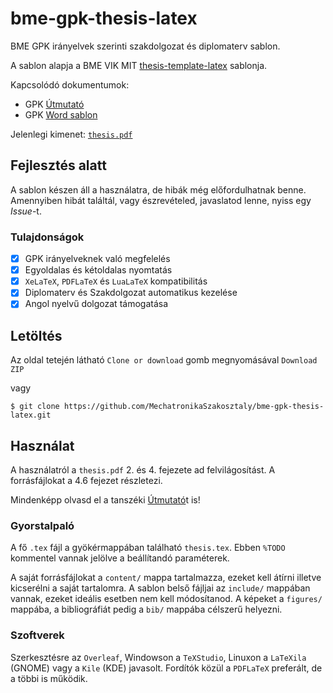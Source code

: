 # bme-gpk-thesis-latex
BME GPK irányelvek szerinti szakdolgozat és diplomaterv sablon.

A sablon alapja a BME VIK MIT [thesis-template-latex] sablonja.

Kapcsolódó dokumentumok:
- GPK [Útmutató]
- GPK [Word sablon]

Jelenlegi kimenet: [`thesis.pdf`]

## Fejlesztés alatt
A sablon készen áll a használatra, de hibák még előfordulhatnak benne. Amennyiben hibát találtál, vagy észrevételed, javaslatod lenne, nyiss egy _Issue_-t.

### Tulajdonságok
- [x] GPK irányelveknek való megfelelés
- [x] Egyoldalas és kétoldalas nyomtatás
- [x] `XeLaTeX`, `PDFLaTeX` és `LuaLaTeX` kompatibilitás
- [x] Diplomaterv és Szakdolgozat automatikus kezelése
- [x] Angol nyelvű dolgozat támogatása

## Letöltés
Az oldal tetején látható `Clone or download` gomb megnyomásával `Download ZIP`

vagy

    $ git clone https://github.com/MechatronikaSzakosztaly/bme-gpk-thesis-latex.git

## Használat
A használatról a `thesis.pdf` 2. és 4. fejezete ad felvilágosítást. A forrásfájlokat a 4.6 fejezet részletezi.

Mindenképp olvasd el a tanszéki [Útmutató]t is!

### Gyorstalpaló
A fő `.tex` fájl a gyökérmappában található `thesis.tex`. Ebben `%TODO` kommentel vannak jelölve a beállítandó paraméterek.

A saját forrásfájlokat a `content/` mappa tartalmazza, ezeket kell átírni illetve kicserélni a saját tartalomra. A sablon belső fájljai az `include/` mappában vannak, ezeket ideális esetben nem kell módosítanod. A képeket a `figures/` mappába, a bibliográfiát pedig a `bib/` mappába célszerű helyezni.

### Szoftverek
Szerkesztésre az `Overleaf`, Windowson a `TeXStudio`, Linuxon a `LaTeXila` (GNOME) vagy a `Kile` (KDE) javasolt. Fordítók közül a `PDFLaTeX` preferált, de a többi is működik.


[thesis-template-latex]: https://github.com/FTSRG/thesis-template-latex
[Útmutató]: https://www.gpk.bme.hu/images/gepeszkar/doku/Szabalyzatok/2015/6-melleklet(SZD&DT&ZV&SZGY_Szabalyzat)_Utmutato.pdf
[Word sablon]: https://www.gpk.bme.hu/images/gepeszkar/doku/Szabalyzatok/2015/7-melleklet(SZD&DT&ZV&SZGY_Szabalyzat)_SZD_DT_forma_egyoldalas_HUN.docx
[`thesis.pdf`]: thesis.pdf

